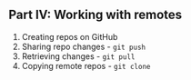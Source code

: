 ##  Part IV: Working with remotes

1. Creating repos on GitHub
2. Sharing repo changes - `git push`
3. Retrieving changes - `git pull`
4. Copying remote repos - `git clone`
